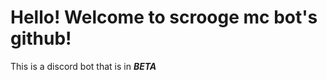 Hello! Welcome to scrooge mc bot's github!
==================================================================
This is a discord bot that is in ***BETA***
